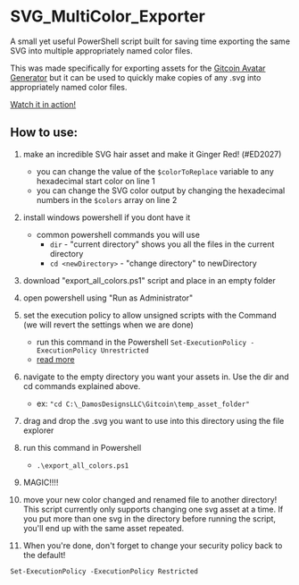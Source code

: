 # SVG_MultiColor_Exporter
A small yet useful PowerShell script built for saving time exporting the same SVG into multiple appropriately named color files. 

This was made specifically for exporting assets for the [Gitcoin Avatar Generator](https://github.com/gitcoinco/web) but it can be used to quickly make copies of any .svg into appropriately named color files. 

[Watch it in action!](https://www.youtube.com/watch?v=dfM_2emAa_Y&feature=youtu.be)

## How to use:
1. make an incredible SVG hair asset and make it Ginger Red! (#ED2027) 
    - you can change the value of the `$colorToReplace` variable to any hexadecimal start color on line 1
    - you can change the SVG color output by changing the hexadecimal numbers in the `$colors` array on line 2
  
2. install windows powershell if you dont have it
    - common powershell commands you will use
      - `dir` - "current directory" shows you all the files in the current directory
      - `cd <newDirectory>` - "change directory" to newDirectory

3. download "export_all_colors.ps1" script and place in an empty folder

4. open powershell using "Run as Administrator"

5. set the execution policy to allow unsigned scripts with the Command (we will revert the settings when we are done)
    - run this command in the Powershell
    ```Set-ExecutionPolicy -ExecutionPolicy Unrestricted```
    - [read more](https://docs.microsoft.com/en-us/powershell/module/microsoft.powershell.core/about/about_execution_policies?view=powershell-6&viewFallbackFrom=powershell-Microsoft.PowerShell.Core)  

6. navigate to the empty directory you want your assets in. Use the dir and cd commands explained above.
    -  ex: ```"cd C:\_DamosDesignsLLC\Gitcoin\temp_asset_folder"```

7. drag and drop the .svg you want to use into this directory using the file explorer

8. run this command in Powershell
    - ```.\export_all_colors.ps1```

9. MAGIC!!!!

10. move your new color changed and renamed file to another directory! This script currently only supports changing one svg asset at a time. If you put more than one svg in the directory before running the script, you'll end up with the same asset repeated. 

11. When you're done, don't forget to change your security policy back to the default!

```Set-ExecutionPolicy -ExecutionPolicy Restricted```
